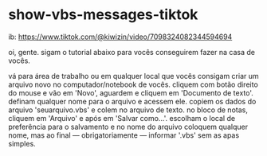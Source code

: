 # show-vbs-messages-tiktok
ib: https://www.tiktok.com/@kiwizin/video/7098324082344594694


oi, gente.
sigam o tutorial abaixo para vocês conseguirem fazer na casa de vocês.


vá para área de trabalho ou em qualquer local que vocês consigam criar um arquivo novo no computador/notebook de vocês.
cliquem com botão direito do mouse e vão em 'Novo', aguardem e cliquem em 'Documento de texto'.
definam qualquer nome para o arquivo e acessem ele.
copiem os dados do arquivo 'seuarquivo.vbs' e colem no arquivo de texto.
no bloco de notas, cliquem em 'Arquivo' e após em 'Salvar como...'.
escolham o local de preferência para o salvamento e no nome do arquivo coloquem qualquer nome, mas ao final — obrigatoriamente — informar '.vbs' sem as apas simples.
